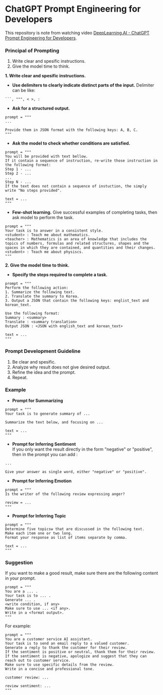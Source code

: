# ChatGPT Prompt Engineering for Developers

This repository is note from watching video [DeepLearning.AI - ChatGPT Prompt Engineering for Developers](https://learn.deeplearning.ai/courses/chatgpt-prompt-eng/).


### Principal of Prompting
1. Write clear and spesific instructions.
2. Give the model time to think.

**1. Write clear and spesific instructions.**
+ **Use delimiters to clearly indicate distinct parts of the input.** Delimiter can be like: 
```
```, """, < >, :
```
+ **Ask for a structured output.** 
```
prompt = """
...

Provide them in JSON format with the following keys: A, B, C.
"""
```
+ **Ask the model to check whether conditions are satisfied.**
```
prompt = """
You will be provided with text bellow. 
If it contain a sequence of instruction, re-write those instruction in the following format:
Step 1 - ...
Step 2 - ...
...
Step N - ...
If the text does not contain a sequence of instuction, the simply write "No steps provided".

text = ...
"""
```
+ **Few-shot learning.** Give successful examples of completing tasks, then ask model to perform the task. 
```
prompt = """
Your task is to answer in a consistent style.
<student> : Teach me about mathematics.
<teacher> : Mathematics is an area of knowledge that includes the topics of numbers, formulas and related structures, shapes and the spaces in which they are contained, and quantities and their changes. 
<student> : Teach me about physiscs. 
"""
```

**2. Give the model time to think.**
+ **Specify the steps required to complete a task.**
```
prompt = """
Perform the following action:
1. Summarize the following text.
2. Translate the summary to Korea.
3. Output a JSON that contain the following keys: englist_text and korean_text.

Use the following format:
Summary : <summary>
Translate : <summary translation>
Output JSON : <JSON with english_text and korean_text>

text = ...
"""
```

### Prompt Development Guideline
1. Be clear and spesific.
2. Analyze why result does not give desired output.
3. Refine the idea and the prompt.
4. Repeat.

### Example 
+ **Prompt for Summarizing**
```
prompt = """
Your task is to generate summary of ...

Summarize the text below, and focusing on ...

text = ...
"""
```

+ **Prompt for Inferring Sentiment** \
If you only want the result directly in the form "negative" or "positive", then in the prompt you can add :
```
...

Give your answer as single word, either "negative" or "positive".
```

+ **Prompt for Inferring Emotion** 
```
prompt = """
Is the writer of the following review expressing anger?

review = ...
"""
```

+ **Prompt for Inferring Topic** 
```
prompt = """
Determine five topicsw that are discussed in the following text. 
Make each item one or two long.
Format your response as list of items separate by comma.

text = ...
"""
```

### Suggestion
If you want to make a good result, make sure there are the following content in your prompt.
```
prompt = """
You are a ... .
Your task is to ... .
Generate ... .
<write condition, if any>
Make sure to use ... <if any>.
Write in a <format output>.
"""
```
For example:
```
prompt = """
You are a customer service AI assistant.
Your task is to send an email reply to a valued customer.
Generate a reply to thank the customer for their review.
If the sentiment is positive or neutral, thank them for their review. If the sentiment is negative, apologize and suggest that they can reach out to customer service. 
Make sure to use specific details from the review.
Write in a concise and professional tone.

customer review: ...

review sentiment: ...
"""
```
